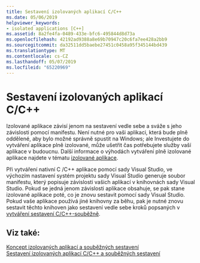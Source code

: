 ```yaml
---
title: Sestavení izolovaných aplikací C/C++
ms.date: 05/06/2019
helpviewer_keywords:
- isolated applications [C++]
ms.assetid: 8a2fe4fa-0489-433e-bfc6-495844d8d73a
ms.openlocfilehash: 42192ad9388a8e69b70947c20c6fa7ee428a2bb9
ms.sourcegitcommit: da32511dd5baebe27451c0458a95f345144bd439
ms.translationtype: MT
ms.contentlocale: cs-CZ
ms.lasthandoff: 05/07/2019
ms.locfileid: "65220969"
---
```

# <a name="building-cc-isolated-applications"></a>Sestavení izolovaných aplikací C/C++

Izolované aplikace závisí jenom na sestavení vedle sebe a sváže s jeho závislosti pomocí manifestu. Není nutné pro vaši aplikaci, která bude plně oddělené, aby bylo možné správně spustit na Windows; ale Investujete do vytváření aplikace plně izolované, může ušetřit čas potřebujete služby vaší aplikace v budoucnu. Další informace o výhodách vytváření plně izolované aplikace najdete v tématu [izolované aplikace](/windows/desktop/SbsCs/isolated-applications).

Při vytváření nativní C /C++ aplikace pomocí sady Visual Studio, ve výchozím nastavení systém projektu sady Visual Studio generuje soubor manifestu, který popisuje závislosti vašich aplikací v knihovnách sady Visual Studio. Pokud se jedná jenom závislosti aplikace obsahuje, se pak stane izolované aplikace poté, co je znovu sestavit pomocí sady Visual Studio. Pokud vaše aplikace používá jiné knihovny za běhu, pak je nutné znovu sestavit těchto knihoven jako sestavení vedle sebe kroků popsaných v [vytváření sestavení C/C++-souběžně](building-c-cpp-side-by-side-assemblies.md).

## <a name="see-also"></a>Viz také:

[Koncept izolovaných aplikací a souběžných sestavení](concepts-of-isolated-applications-and-side-by-side-assemblies.md)<br/>
[Sestavení izolovaných aplikací C/C++ a souběžných sestavení](building-c-cpp-isolated-applications-and-side-by-side-assemblies.md)
